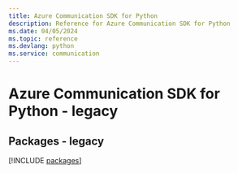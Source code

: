 ```yaml
---
title: Azure Communication SDK for Python
description: Reference for Azure Communication SDK for Python
ms.date: 04/05/2024
ms.topic: reference
ms.devlang: python
ms.service: communication
---
```

# Azure Communication SDK for Python - legacy
## Packages - legacy
[!INCLUDE [packages](communication-index.md)]